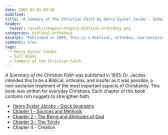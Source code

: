 ```yaml
---
date: 2002-01-01 08:28 
modified: 
title: "A Summary of the Christian Faith by Henry Eyster Jacobs - Index"
header: 
  teaser: /assets/images/category-biblical-orthodoxy.png
categories: biblical-orthodoxy
excerpt: "Published in 1905, this is a Biblical, orthodox, non-sectarian treatment of the most important aspects of Christianity for everyday Christians."
comments: true
tags:
  - Henry Eyster Jacobs
  - Full Books
  - Summary of the Christian Faith 
---
```


*A Summary of the Christian Faith* was published in 1905.  Dr. Jacobs intended this to be a Biblical, orthodox, and insofar as it was possible, a non-sectarian treatment of the most important aspects of Christianity.  This book was written for everyday Christians. Each chapter of this book contains rich nuggets to strengthen faith.  

* [Henry Eyster Jacobs - Quick biography](/biblical-orthodoxy/jacobs-christian-faith-ch1-sources-methods/)
* [Chapter 1 - Sources and Methods](/biblical-orthodoxy/jacobs-christian-faith-ch1-sources-methods/)
* [Chapter 2 - The Being and Attributes of God](/biblical-orthodoxy/jacobs-christian-faith-ch2-being-attributes-god/)
* [Chapter 3 - The Trinity](/biblical-orthodoxy/jacobs-christian-faith-ch1-sources-methods/)
* Chapter 4 - Creation
